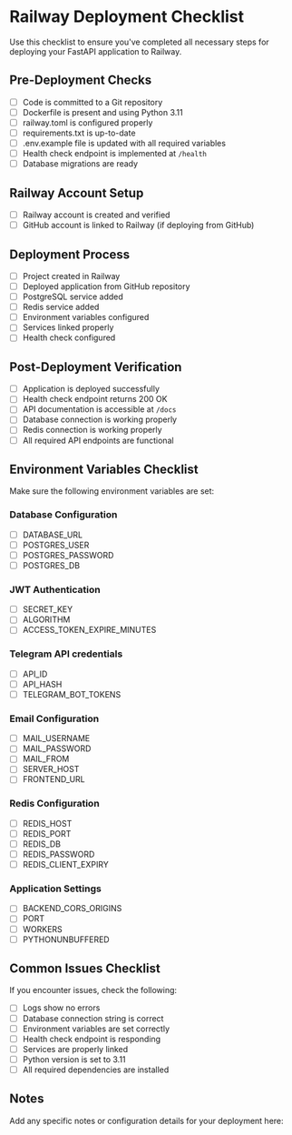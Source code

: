# Railway Deployment Checklist

Use this checklist to ensure you've completed all necessary steps for deploying your FastAPI application to Railway.

## Pre-Deployment Checks

- [ ] Code is committed to a Git repository
- [ ] Dockerfile is present and using Python 3.11
- [ ] railway.toml is configured properly
- [ ] requirements.txt is up-to-date
- [ ] .env.example file is updated with all required variables
- [ ] Health check endpoint is implemented at `/health`
- [ ] Database migrations are ready

## Railway Account Setup

- [ ] Railway account is created and verified
- [ ] GitHub account is linked to Railway (if deploying from GitHub)

## Deployment Process

- [ ] Project created in Railway
- [ ] Deployed application from GitHub repository
- [ ] PostgreSQL service added
- [ ] Redis service added
- [ ] Environment variables configured
- [ ] Services linked properly
- [ ] Health check configured

## Post-Deployment Verification

- [ ] Application is deployed successfully
- [ ] Health check endpoint returns 200 OK
- [ ] API documentation is accessible at `/docs`
- [ ] Database connection is working properly
- [ ] Redis connection is working properly
- [ ] All required API endpoints are functional

## Environment Variables Checklist

Make sure the following environment variables are set:

### Database Configuration
- [ ] DATABASE_URL
- [ ] POSTGRES_USER
- [ ] POSTGRES_PASSWORD
- [ ] POSTGRES_DB

### JWT Authentication
- [ ] SECRET_KEY
- [ ] ALGORITHM
- [ ] ACCESS_TOKEN_EXPIRE_MINUTES

### Telegram API credentials
- [ ] API_ID
- [ ] API_HASH
- [ ] TELEGRAM_BOT_TOKENS

### Email Configuration
- [ ] MAIL_USERNAME
- [ ] MAIL_PASSWORD
- [ ] MAIL_FROM
- [ ] SERVER_HOST
- [ ] FRONTEND_URL

### Redis Configuration
- [ ] REDIS_HOST
- [ ] REDIS_PORT
- [ ] REDIS_DB
- [ ] REDIS_PASSWORD
- [ ] REDIS_CLIENT_EXPIRY

### Application Settings
- [ ] BACKEND_CORS_ORIGINS
- [ ] PORT
- [ ] WORKERS
- [ ] PYTHONUNBUFFERED

## Common Issues Checklist

If you encounter issues, check the following:

- [ ] Logs show no errors
- [ ] Database connection string is correct
- [ ] Environment variables are set correctly
- [ ] Health check endpoint is responding
- [ ] Services are properly linked
- [ ] Python version is set to 3.11
- [ ] All required dependencies are installed

## Notes

Add any specific notes or configuration details for your deployment here: 